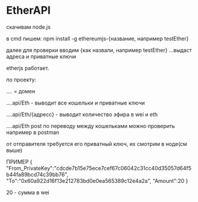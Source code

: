 # EtherAPI

скачивам node.js

в cmd пишем: npm install -g ethereumjs-{название, например testEther}

далее для проверки вводим {как назвали, например testEther}
...выдаст адреса и приватные ключи

etherjs работает.

по проекту:

.... = домен

....api/Eth   -  выводит все кошельки и приватные ключи

....api/Eth/{адресс}    -   выводит количество эфира в wei и eth

....api/Eth    post по переводу между кошельками можно проверить например в postman

от отправителя требуется его приватный ключ, их смотрим в ноде(см выше)

ПРИМЕР
{
"From_PrivateKey":"cdcde7b15e75ece7cef67c06042c31cc40d35057d64f5b44fa89bcd74c39bb76",
"To":"0x60a922d16f13e212783bd0e0ea565389c12e4a2a",
"Amount":20
}

20 - сумма в wei
